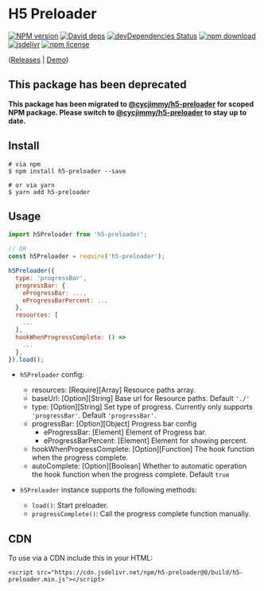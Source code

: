 # H5 Preloader

[![NPM version][npm-image]][npm-url]
[![David deps][david-image]][david-url]
[![devDependencies Status][david-dev-image]][david-dev-url]
[![npm download][download-image]][download-url]
[![jsdelivr][jsdelivr-image]][jsdelivr-url]
[![npm license][license-image]][download-url]

[npm-image]: https://img.shields.io/npm/v/h5-preloader.svg?style=flat-square
[npm-url]: https://npmjs.org/package/h5-preloader
[david-image]: https://img.shields.io/david/cycdpo/h5-preloader.svg?style=flat-square
[david-url]: https://david-dm.org/cycdpo/h5-preloader
[david-dev-image]: https://david-dm.org/cycdpo/h5-preloader/dev-status.svg?style=flat-square
[david-dev-url]: https://david-dm.org/cycdpo/h5-preloader?type=dev
[download-image]: https://img.shields.io/npm/dm/h5-preloader.svg?style=flat-square
[download-url]: https://npmjs.org/package/h5-preloader
[jsdelivr-image]: https://data.jsdelivr.com/v1/package/npm/h5-preloader/badge
[jsdelivr-url]: https://www.jsdelivr.com/package/npm/h5-preloader
[license-image]: https://img.shields.io/npm/l/h5-preloader.svg?style=flat-square

([Releases](https://github.com/cycdpo/h5-preloader/releases) | [Demo](https://cycdpo.github.io/h5-preloader/))

## This package has been deprecated
[new-url]: https://github.com/cycjimmy/h5-preloader

**This package has been migrated to [@cycjimmy/h5-preloader][new-url] for scoped NPM package. Please switch to [@cycjimmy/h5-preloader][new-url] to stay up to date.**

## Install
```shell
# via npm
$ npm install h5-preloader --save

# or via yarn
$ yarn add h5-preloader
```

## Usage
```javascript
import h5Preloader from 'h5-preloader';

// OR
const h5Preloader = require('h5-preloader');

h5Preloader({
  type: 'progressBar',
  progressBar: {
    eProgressBar: ...,
    eProgressBarPercent: ...
  },
  resources: [
    ...
  ],
  hookWhenProgressComplete: () => 
    ...
  },
}).load();
```

* `h5Preloader` config:
  * resources: [Require][Array] Resource paths array.
  * baseUrl: [Option][String] Base url for Resource paths. Default `'./'`
  * type: [Option][String] Set type of progress. Currently only supports `'progressBar'`. Default `'progressBar'`.
  * progressBar: [Option][Object] Progress bar config
    * eProgressBar: [Element] Element of Progress bar.
    * eProgressBarPercent: [Element] Element for showing percent.
  * hookWhenProgressComplete: [Option][Function] The hook function when the progress complete.
  * autoComplete: [Option][Boolean] Whether to automatic operation the hook function when the progress complete. Default `true`
  
* `h5Preloader` instance supports the following methods:
  * `load()`: Start preloader.
  * `progressComplete()`: Call the progress complete function manually.

## CDN
To use via a CDN include this in your HTML:
```text
<script src="https://cdn.jsdelivr.net/npm/h5-preloader@0/build/h5-preloader.min.js"></script>
```

